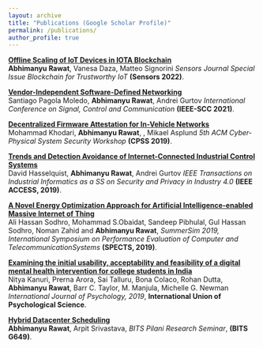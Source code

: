 ```yaml
---
layout: archive
title: "Publications (Google Scholar Profile)"
permalink: /publications/
author_profile: true
---
```

<!--
{% if author.googlescholar %}
  You can also find my articles on <u><a href="{{author.googlescholar}}">my Google Scholar profile</a>.</u>
{% endif %}


{% include base_path %}

{% for post in site.publications reversed %}
  {% include archive-single.html %}
{% endfor %}
-->

<b>[Offline Scaling of IoT Devices in IOTA Blockchain](https://ABresting.github.io/publications/SENSORS_IOTA_OFFLINE)</b> <br> 
<b>Abhimanyu Rawat</b>, Vanesa Daza, Matteo Signorini
<i>Sensors Journal Special Issue Blockchain for Trustworthy IoT</i>
<b>(Sensors 2022)</b>.

<b>[Vendor-Independent Software-Defined Networking](https://ABresting.github.io/publications/VI_SDN_21)</b> <br> 
Santiago Pagola Moledo, <b>Abhimanyu Rawat</b>, Andrei Gurtov
<i>International Conference on Signal, Control and Communication</i>
<b>(IEEE-SCC 2021)</b>.

<b>[Decentralized Firmware Attestation for In-Vehicle Networks](https://ABresting.github.io/publications/CPSS_in_vehicle)</b> <br> 
Mohammad Khodari, <b>Abhimanyu Rawat</b>, , Mikael Asplund
<i>5th ACM Cyber-Physical System Security Workshop</i>
<b>(CPSS 2019)</b>.

<b>[Trends and Detection Avoidance of Internet-Connected Industrial Control Systems](https://ABresting.github.io/publications/IEEE_ACCESS_Trends_ICS_2019)</b> <br> 
David Hasselquist, <b>Abhimanyu Rawat</b>, Andrei Gurtov
<i>IEEE Transactions on Industrial Informatics as a SS on Security and Privacy in Industry 4.0</i> 
<b>(IEEE ACCESS, 2019)</b>.

<b>[A Novel Energy Optimization Approach for Artificial Intelligence-enabled Massive Internet of Thing](https://ABresting.github.io/publications/SPECTS-2019)</b> <br> 
Ali Hassan Sodhro, Mohammad S.Obaidat, Sandeep Pibhulal, Gul Hassan Sodhro,
Noman Zahid and <b>Abhimanyu Rawat</b>,
<i>SummerSim 2019, International Symposium on Performance Evaluation of Computer and TelecommunicationSystems</i> 
<b>(SPECTS, 2019)</b>.


<b>[Examining the initial usability, acceptability and feasibility
of a digital mental health intervention for college students
in India](https://ABresting.github.io/publications/psychology_journal)</b> <br> 
Nitya Kanuri, Prerna Arora, Sai Talluru, Bona Colaco, Rohan Dutta,
<b>Abhimanyu Rawat</b>, Barr C. Taylor, M. Manjula, Michelle G. Newman
<i>International Journal of Psychology, 2019</i>,
<b>International Union of Psychological Science</b>.

<b>[Hybrid Datacenter Scheduling](https://ABresting.github.io/publications/res-seminar-1)</b> <br> 
<b>Abhimanyu Rawat</b>, Arpit Srivastava,
<i>BITS Pilani Research Seminar</i>,
<b>(BITS G649)</b>.
